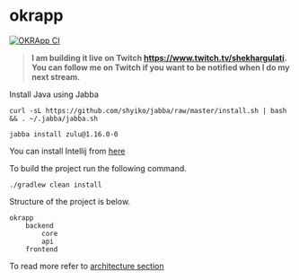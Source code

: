 # okrapp

[![OKRApp CI](https://github.com/shekhargulati/okrapp/actions/workflows/ci.yml/badge.svg?branch=master)](https://github.com/shekhargulati/okrapp/actions/workflows/ci.yml)


> **I am building it live on Twitch https://www.twitch.tv/shekhargulati. You can follow me on Twitch if you want to be notified when I do my next stream.**

Install Java using Jabba

```
curl -sL https://github.com/shyiko/jabba/raw/master/install.sh | bash && . ~/.jabba/jabba.sh
```

```
jabba install zulu@1.16.0-0
```

You can install Intellij from [here](https://www.jetbrains.com/idea/nextversion/)

To build the project run the following command.

```
./gradlew clean install
```

Structure of the project is below.

```
okrapp
    backend
        core
        api
    frontend
```

To read more refer to [architecture section](./docs/architecture.md)
